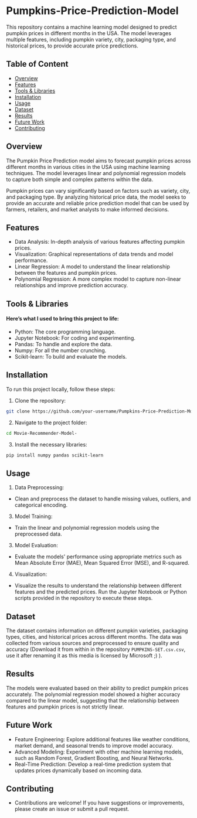 # Pumpkins-Price-Prediction-Model
This repository contains a machine learning model designed to predict pumpkin prices in different months in the USA. The model leverages multiple features, including pumpkin variety, city, packaging type, and historical prices, to provide accurate price predictions.
## Table of Content
* [Overview](#Overview)
* [Features](#Features)
* [Tools & Libraries](#Tools-&-Libraries)
* [Installation](#Installation)
* [Usage](#Usage)
* [Dataset](#Dataset)
* [Results](#Results)
* [Future Work](#Future-Work)
* [Contributing](#Contributing)
## Overview
The Pumpkin Price Prediction model aims to forecast pumpkin prices across different months in various cities in the USA using machine learning techniques. The model leverages linear and polynomial regression models to capture both simple and complex patterns within the data.

Pumpkin prices can vary significantly based on factors such as variety, city, and packaging type. By analyzing historical price data, the model seeks to provide an accurate and reliable price prediction model that can be used by farmers, retailers, and market analysts to make informed decisions.
## Features 
* Data Analysis: In-depth analysis of various features affecting pumpkin prices.
* Visualization: Graphical representations of data trends and model performance.
* Linear Regression: A model to understand the linear relationship between the features and pumpkin prices.
* Polynomial Regression: A more complex model to capture non-linear relationships and improve prediction accuracy.
## Tools & Libraries
#### Here’s what I used to bring this project to life:
* Python: The core programming language.
* Jupyter Notebook: For coding and experimenting.
* Pandas: To handle and explore the data.
* Numpy: For all the number crunching.
* Scikit-learn: To build and evaluate the models.
## Installation
To run this project locally, follow these steps:
1. Clone the repository:
 ```bash
git clone https://github.com/your-username/Pumpkins-Price-Prediction-Model.git
 ```
2. Navigate to the project folder:
``` bash
cd Movie-Recommender-Model-
```
3. Install the necessary libraries:
``` bash
pip install numpy pandas scikit-learn
```
## Usage
1. Data Preprocessing:
  * Clean and preprocess the dataset to handle missing values, outliers, and categorical encoding.
3. Model Training:
  * Train the linear and polynomial regression models using the preprocessed data.
3. Model Evaluation:
  * Evaluate the models' performance using appropriate metrics such as Mean Absolute Error (MAE), Mean Squared Error (MSE), and R-squared.
4. Visualization:
  * Visualize the results to understand the relationship between different features and the predicted prices.
Run the Jupyter Notebook or Python scripts provided in the repository to execute these steps.
## Dataset
The dataset contains information on different pumpkin varieties, packaging types, cities, and historical prices across different months. The data was collected from various sources and preprocessed to ensure quality and accuracy (Download it from within in the repository `PUMPKINS-SET.csv.csv`, use it after renaming it as this media is licensed by Microsoft ;) ).
## Results
The models were evaluated based on their ability to predict pumpkin prices accurately. The polynomial regression model showed a higher accuracy compared to the linear model, suggesting that the relationship between features and pumpkin prices is not strictly linear.
## Future Work
* Feature Engineering: Explore additional features like weather conditions, market demand, and seasonal trends to improve model accuracy.
* Advanced Modeling: Experiment with other machine learning models, such as Random Forest, Gradient Boosting, and Neural Networks.
* Real-Time Prediction: Develop a real-time prediction system that updates prices dynamically based on incoming data.
## Contributing
* Contributions are welcome! If you have suggestions or improvements, please create an issue or submit a pull request.
